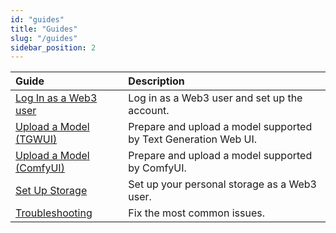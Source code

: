 ```yaml
---
id: "guides"
title: "Guides"
slug: "/guides"
sidebar_position: 2
---
```


| **Guide** | **Description** |
| :- | :- |
| [Log In as a Web3 user](/marketplace/guides/log-in) | Log in as a Web3 user and set up the account. |
| [Upload a Model (TGWUI)](/marketplace/guides/upload-tgwui) | Prepare and upload a model supported by Text Generation Web UI. |
| [Upload a Model (ComfyUI)](/marketplace/guides/upload-comfyui) | Prepare and upload a model supported by ComfyUI. |
| [Set Up Storage](/marketplace/guides/storage) | Set up your personal storage as a Web3 user. |
| [Troubleshooting](/marketplace/guides/troubleshooting) | Fix the most common issues. |